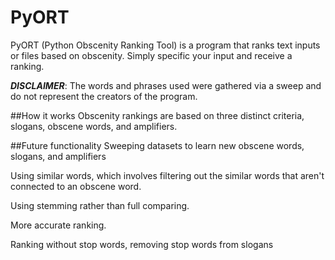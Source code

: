 # PyORT
PyORT (Python Obscenity Ranking Tool) is a program that ranks text inputs or files based on obscenity. Simply specific your input and receive a ranking.

***DISCLAIMER***: The words and phrases used were gathered via a sweep and do not represent the creators of the program.

##How it works
Obscenity rankings are based on three distinct criteria, slogans, obscene words, and amplifiers.

##Future functionality
Sweeping datasets to learn new obscene words, slogans, and amplifiers

Using similar words, which involves filtering out the similar words that aren't connected to an obscene word.

Using stemming rather than full comparing.

More accurate ranking.

Ranking without stop words, removing stop words from slogans
